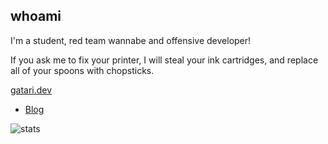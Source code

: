 ## whoami

I'm a student, red team wannabe and offensive developer!

If you ask me to fix your printer, I will steal your ink cartridges, and replace all of your spoons with chopsticks.

[gatari.dev](https://gatari.dev/)

* [Blog](https://gatari.gitbook.io/main/)

![stats](https://github-readme-stats.vercel.app/api?username=gatariee&show_icons=true&theme=tokyonight)
<!-- 
![langs](https://github-readme-stats.vercel.app/api/top-langs/?username=gatariee&layout=compact&show_icons=true&theme=dark)
!-->
